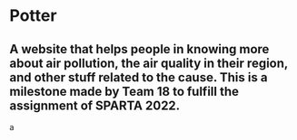 # Potter


## A website that helps people in knowing more about air pollution, the air quality in their region, and other stuff related to the cause. This is a milestone made by Team 18 to fulfill the assignment of SPARTA 2022.

a


